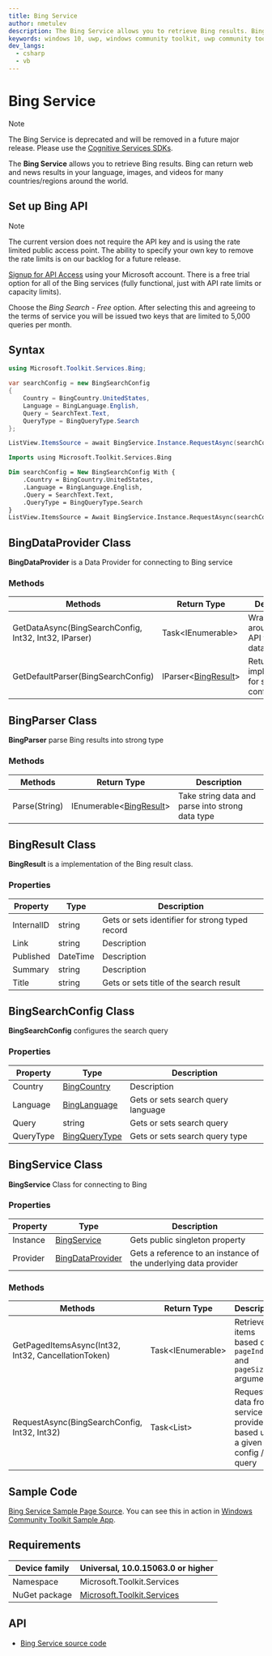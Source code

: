 ```yaml
---
title: Bing Service
author: nmetulev
description: The Bing Service allows you to retrieve Bing results. Bing can return web and news results in your language, images, and videos for many countries/regions around the world.
keywords: windows 10, uwp, windows community toolkit, uwp community toolkit, uwp toolkit, bing
dev_langs:
  - csharp
  - vb
---
```


# Bing Service

> [!NOTE]
> The Bing Service is deprecated and will be removed in a future major release. Please use the [Cognitive Services SDKs](https://aka.ms/AA209h0).

The **Bing Service** allows you to retrieve Bing results. Bing can return web and news results in your language, images, and videos for many countries/regions around the world.

## Set up Bing API

> [!NOTE]
> The current version does not require the API key and is using the rate limited public access point.  The ability to specify your own key to remove the rate limits is on our backlog for a future release.

[Signup for API Access](https://www.microsoft.com/cognitive-services/sign-up) using your Microsoft account.  There is a free trial option for all of the Bing services (fully functional, just with API rate limits or capacity limits).

Choose the *Bing Search - Free* option.  After selecting this and agreeing to the terms of service you will be issued two keys that are limited to 5,000 queries per month.

## Syntax

```csharp
using Microsoft.Toolkit.Services.Bing;

var searchConfig = new BingSearchConfig
{
    Country = BingCountry.UnitedStates,
    Language = BingLanguage.English,
    Query = SearchText.Text,
    QueryType = BingQueryType.Search
};

ListView.ItemsSource = await BingService.Instance.RequestAsync(searchConfig, 50);
```
```vb
Imports using Microsoft.Toolkit.Services.Bing

Dim searchConfig = New BingSearchConfig With {
    .Country = BingCountry.UnitedStates,
    .Language = BingLanguage.English,
    .Query = SearchText.Text,
    .QueryType = BingQueryType.Search
}
ListView.ItemsSource = Await BingService.Instance.RequestAsync(searchConfig, 50)
```

## BingDataProvider Class

**BingDataProvider** is a Data Provider for connecting to Bing service

### Methods

|                        Methods                        |                                               Return Type                                               |                        Description                        |
|-------------------------------------------------------|---------------------------------------------------------------------------------------------------------|-----------------------------------------------------------|
| GetDataAsync(BingSearchConfig, Int32, Int32, IParser) |                                       Task<IEnumerable<TSchema>>                                        |      Wrapper around REST API for making data request      |
|          GetDefaultParser(BingSearchConfig)           | IParser<[BingResult](https://docs.microsoft.com/dotnet/api/microsoft.toolkit.services.bing.bingresult)> | Returns parser implementation for specified configuration |

## BingParser Class

**BingParser** parse Bing results into strong type

### Methods

|    Methods    |                                                 Return Type                                                 |                   Description                    |
|---------------|-------------------------------------------------------------------------------------------------------------|--------------------------------------------------|
| Parse(String) | IEnumerable<[BingResult](https://docs.microsoft.com/dotnet/api/microsoft.toolkit.services.bing.bingresult)> | Take string data and parse into strong data type |

## BingResult Class

**BingResult** is a implementation of the Bing result class.

### Properties

| Property | Type | Description |
| -- | -- | -- |
| InternalID | string | Gets or sets identifier for strong typed record |
| Link | string | Description |
| Published | DateTime | Description |
| Summary | string | Description |
| Title | string | Gets or sets title of the search result |

## BingSearchConfig Class

**BingSearchConfig** configures the search query

### Properties

| Property | Type | Description |
| -- | -- | -- |
| Country | [BingCountry](https://docs.microsoft.com/dotnet/api/microsoft.toolkit.services.bing.bingcountry) | Description |
| Language | [BingLanguage](https://docs.microsoft.com/dotnet/api/microsoft.toolkit.services.bing.binglanguage) | Gets or sets search query language |
| Query | string | Gets or sets search query |
| QueryType | [BingQueryType](https://docs.microsoft.com/dotnet/api/microsoft.toolkit.services.bing.bingquerytype) | Gets or sets search query type |

## BingService Class

**BingService** Class for connecting to Bing

### Properties

| Property | Type | Description |
| -- | -- | -- |
| Instance | [BingService](https://docs.microsoft.com/dotnet/api/microsoft.toolkit.services.bing.bingservice) | Gets public singleton property |
| Provider | [BingDataProvider](https://docs.microsoft.com/dotnet/api/microsoft.toolkit.services.bing.bingdataprovider) | Gets a reference to an instance of the underlying data provider |

### Methods

| Methods | Return Type | Description |
| -- | -- | -- |
| GetPagedItemsAsync(Int32, Int32, CancellationToken) | Task<IEnumerable<BingResult>> | Retrieves items based on `pageIndex` and `pageSize` arguments |
| RequestAsync(BingSearchConfig, Int32, Int32) | Task<List<BingResult>> | Request list data from service provider based upon a given config / query |

## Sample Code

[Bing Service Sample Page Source](https://github.com/Microsoft/WindowsCommunityToolkit//tree/master/Microsoft.Toolkit.Uwp.SampleApp/SamplePages/Bing%20Service). You can see this in action in [Windows Community Toolkit Sample App](https://www.microsoft.com/store/apps/9NBLGGH4TLCQ).

## Requirements

| Device family | Universal, 10.0.15063.0 or higher |
| --- | --- |
| Namespace | Microsoft.Toolkit.Services |
| NuGet package | [Microsoft.Toolkit.Services](https://www.nuget.org/packages/Microsoft.Toolkit.Services/) |

## API

* [Bing Service source code](https://github.com/Microsoft/WindowsCommunityToolkit//tree/master/Microsoft.Toolkit.Services/Services/Bing)
